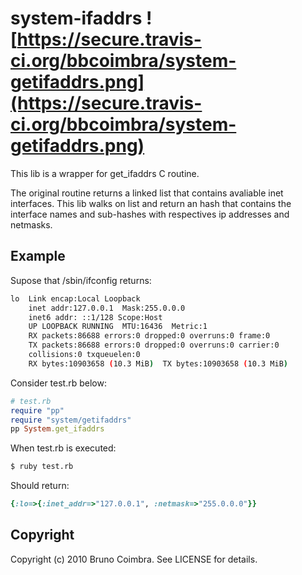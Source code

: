 # system-ifaddrs ![https://secure.travis-ci.org/bbcoimbra/system-getifaddrs.png](https://secure.travis-ci.org/bbcoimbra/system-getifaddrs.png)

This lib is a wrapper for get\_ifaddrs C routine.

The original routine returns a linked list that contains avaliable inet interfaces.
This lib walks on list and return an hash that contains the interface names and sub-hashes with respectives ip addresses and netmasks.

## Example

Supose that /sbin/ifconfig returns:

```bash
lo  Link encap:Local Loopback
    inet addr:127.0.0.1  Mask:255.0.0.0
    inet6 addr: ::1/128 Scope:Host
    UP LOOPBACK RUNNING  MTU:16436  Metric:1
    RX packets:86688 errors:0 dropped:0 overruns:0 frame:0
    TX packets:86688 errors:0 dropped:0 overruns:0 carrier:0
    collisions:0 txqueuelen:0
    RX bytes:10903658 (10.3 MiB)  TX bytes:10903658 (10.3 MiB)
```

Consider test.rb below:

```ruby
# test.rb
require "pp"
require "system/getifaddrs"
pp System.get_ifaddrs
```

When test.rb is executed:

```bash
$ ruby test.rb
```

Should return:

```ruby
{:lo=>{:inet_addr=>"127.0.0.1", :netmask=>"255.0.0.0"}}
```

## Copyright

Copyright (c) 2010 Bruno Coimbra. See LICENSE for details.
